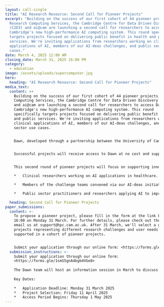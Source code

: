 ```yaml
---
layout: call-single
title: "AI Research Resource: Second Call for Pioneer Projects"
excerpt: "Building on the success of our first cohort of 44 pioneer projects,
  Research Computing Services, the Cambridge Centre for Data Driven Discovery
  (C2D3) and ai@cam are launching a second call for researchers to access Dawn,
  Cambridge's new high-performance AI computing system. This round specifically
  targets projects focused on delivering public benefit in health and public
  services. We're inviting applications from researchers working on clinical
  applications of AI, members of our AI-deas challenges, and public sector use
  cases."
date: March 4, 2025 12:00 AM
closing_date: March 31, 2025 16:00 PM
category:
  - education
image: /assets/uploads/supercomputer.jpg
hero:
  heading: "AI Research Resource: Second Call for Pioneer Projects"
media_text:
  content: >+
    Building on the success of our first cohort of 44 pioneer projects, Research
    Computing Services, the Cambridge Centre for Data Driven Discovery (C2D3)
    and ai@cam are launching a second call for researchers to access Dawn,
    Cambridge's new high-performance AI computing system. This round
    specifically targets projects focused on delivering public benefit in health
    and public services. We're inviting applications from researchers working on
    clinical applications of AI, members of our AI-deas challenges, and public
    sector use cases.  


    Dawn, developed through a partnership between the University of Cambridge, the UK Government, UKRI, Dell, Intel, and StackHPC, represents a significant advancement in the UK's AI computing capabilities. The system has already demonstrated its value in accelerating AI research across various scientific domains through our first cohort of HPC Pioneer Projects. We're now looking to expand its impact by supporting projects that can directly benefit society through healthcare innovation, public service transformation, and applications of AI to real-world challenges. 


    Successful projects will receive access to Dawn at no cost and support using the new system, including dedicated support from our Research Software Engineering team and the Accelerate Science Machine Learning Engineering Clinic. In return, we ask for your input in helping develop the interfaces between Dawn and the AI community. Lessons from your experiences with Dawn will help design support services built around this new compute facility.


    This second round of pioneer projects will focus on supporting innovations where there is clear potential for societal impact. It specifically welcomes applications from:

    *	Clinical researchers working on AI applications in healthcare.

    *	Members of the challenge teams convened via our AI-deas initiatives. 

    *	Public sector practitioners and researchers applying AI to improve government services, policy development, and public administration.

  heading: Second Call for Pioneer Projects
paper_submissions:
  content: >-
    To propose a pioneer project, please fill in the form at the link below by
    16:00 on Monday 31 March. For further details, please check out the FAQs or
    email us at support@hpc.cam.ac.uk. After 31 March, we'll select a group of
    projects representing different research challenges and user needs to be
    supported in a cohort of pioneer projects. 


    Submit your application through our online form: <https://forms.gle/1smS5gnA4bgb4VGe8>
  submission_instructions: >-
    Submit your application through our online form:
    <https://forms.gle/1smS5gnA4bgb4VGe8>
    
    The Dawn team will host an information session in March to discuss the system's capabilities and answer questions about this call. If you would like to be informed of the session details please register here: <https://forms.gle/v7CyD278ku9Srwhc8>. For technical queries about the system or application process, please contact: support@hpc.cam.ac.uk
    
    Key Dates:
    
    *	Application Deadline: Monday 31 March 2025
    *	Project Selection: Friday 11 April 2025
    *	Access Period Begins: Thursday 1 May 2025
---
```


